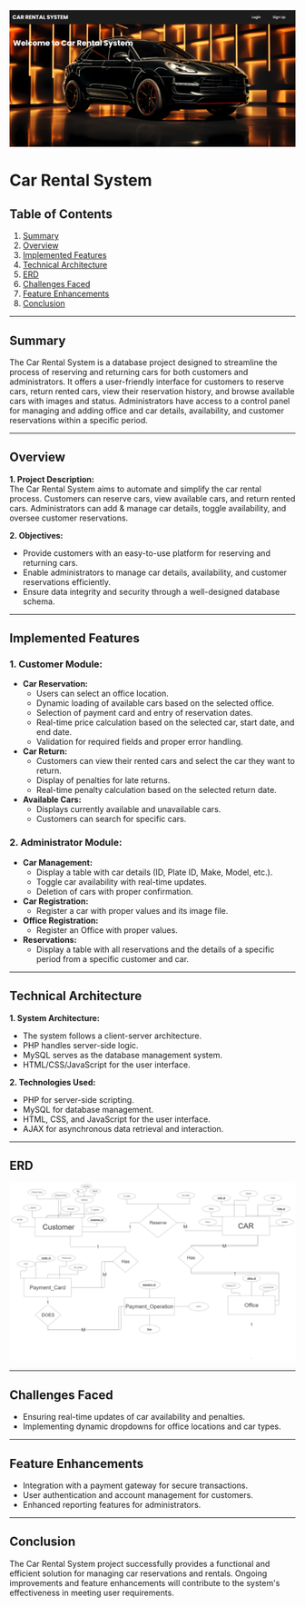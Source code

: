 ![Car Rental System Welcome](imgs/Welcome.png)

# Car Rental System

## Table of Contents

1. [Summary](#summary)
2. [Overview](#overview)
3. [Implemented Features](#implemented-features)
4. [Technical Architecture](#technical-architecture)
5. [ERD](#erd)
6. [Challenges Faced](#challenges-faced)
7. [Feature Enhancements](#feature-enhancements)
8. [Conclusion](#conclusion)

---

## Summary

The Car Rental System is a database project designed to streamline the process of reserving and returning cars for both customers and administrators. It offers a user-friendly interface for customers to reserve cars, return rented cars, view their reservation history, and browse available cars with images and status. Administrators have access to a control panel for managing and adding office and car details, availability, and customer reservations within a specific period.

---

## Overview

**1. Project Description:**  
The Car Rental System aims to automate and simplify the car rental process. Customers can reserve cars, view available cars, and return rented cars. Administrators can add & manage car details, toggle availability, and oversee customer reservations.

**2. Objectives:**

- Provide customers with an easy-to-use platform for reserving and returning cars.
- Enable administrators to manage car details, availability, and customer reservations efficiently.
- Ensure data integrity and security through a well-designed database schema.

---

## Implemented Features

### 1. Customer Module:

- **Car Reservation:**
  - Users can select an office location.
  - Dynamic loading of available cars based on the selected office.
  - Selection of payment card and entry of reservation dates.
  - Real-time price calculation based on the selected car, start date, and end date.
  - Validation for required fields and proper error handling.
- **Car Return:**
  - Customers can view their rented cars and select the car they want to return.
  - Display of penalties for late returns.
  - Real-time penalty calculation based on the selected return date.
- **Available Cars:**
  - Displays currently available and unavailable cars.
  - Customers can search for specific cars.

### 2. Administrator Module:

- **Car Management:**
  - Display a table with car details (ID, Plate ID, Make, Model, etc.).
  - Toggle car availability with real-time updates.
  - Deletion of cars with proper confirmation.
- **Car Registration:**
  - Register a car with proper values and its image file.
- **Office Registration:**
  - Register an Office with proper values.
- **Reservations:**
  - Display a table with all reservations and the details of a specific period from a specific customer and car.

---

## Technical Architecture

**1. System Architecture:**

- The system follows a client-server architecture.
- PHP handles server-side logic.
- MySQL serves as the database management system.
- HTML/CSS/JavaScript for the user interface.

**2. Technologies Used:**

- PHP for server-side scripting.
- MySQL for database management.
- HTML, CSS, and JavaScript for the user interface.
- AJAX for asynchronous data retrieval and interaction.

---

## ERD

![Car Rental System ERD](imgs/ERD.png)

---

## Challenges Faced

- Ensuring real-time updates of car availability and penalties.
- Implementing dynamic dropdowns for office locations and car types.

---

## Feature Enhancements

- Integration with a payment gateway for secure transactions.
- User authentication and account management for customers.
- Enhanced reporting features for administrators.

---

## Conclusion

The Car Rental System project successfully provides a functional and efficient solution for managing car reservations and rentals. Ongoing improvements and feature enhancements will contribute to the system's effectiveness in meeting user requirements.

